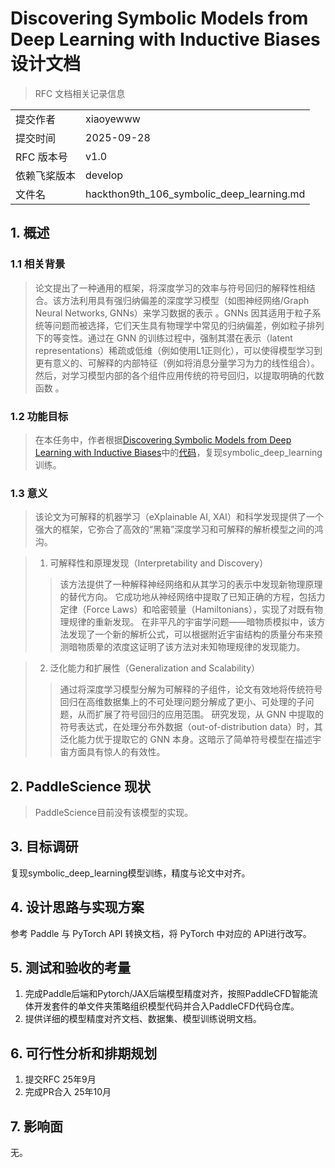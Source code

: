 # Discovering Symbolic Models from Deep Learning with Inductive Biases 设计文档 

> RFC 文档相关记录信息

|              |                    |
| ------------ | -----------------  |
| 提交作者      |xiaoyewww             |
| 提交时间      |2025-09-28          |
| RFC 版本号    | v1.0               |
| 依赖飞桨版本   | develop            |
| 文件名        |hackthon9th_106_symbolic_deep_learning.md   |

## 1. 概述

### 1.1 相关背景

> 论文提出了一种通用的框架，将深度学习的效率与符号回归的解释性相结合。该方法利用具有强归纳偏差的深度学习模型（如图神经网络/Graph Neural Networks, GNNs）来学习数据的表示 。GNNs 因其适用于粒子系统等问题而被选择，它们天生具有物理学中常见的归纳偏差，例如粒子排列下的等变性。通过在 GNN 的训练过程中，强制其潜在表示（latent representations）稀疏或低维（例如使用L1正则化），可以使得模型学习到更有意义的、可解释的内部特征（例如将消息分量学习为力的线性组合）。然后，对学习模型内部的各个组件应用传统的符号回归，以提取明确的代数函数 。

### 1.2 功能目标

> 在本任务中，作者根据[Discovering Symbolic Models from Deep Learning with Inductive Biases](https://arxiv.org/abs/2006.11287)中的[代码](https://github.com/MilesCranmer/symbolic_deep_learning/tree/master)，复现symbolic_deep_learning训练。

### 1.3 意义

> 该论文为可解释的机器学习（eXplainable AI, XAI）和科学发现提供了一个强大的框架，它弥合了高效的“黑箱”深度学习和可解释的解析模型之间的鸿沟。

> 1. 可解释性和原理发现（Interpretability and Discovery）
> > 该方法提供了一种解释神经网络和从其学习的表示中发现新物理原理的替代方向。
> > 它成功地从神经网络中提取了已知正确的方程，包括力定律（Force Laws）和哈密顿量（Hamiltonians），实现了对既有物理规律的重新发现。
> > 在非平凡的宇宙学问题——暗物质模拟中，该方法发现了一个新的解析公式，可以根据附近宇宙结构的质量分布来预测暗物质晕的浓度这证明了该方法对未知物理规律的发现能力。

> 2. 泛化能力和扩展性（Generalization and Scalability）
> > 通过将深度学习模型分解为可解释的子组件，论文有效地将传统符号回归在高维数据集上的不可处理问题分解成了更小、可处理的子问题，从而扩展了符号回归的应用范围。
> > 研究发现，从 GNN 中提取的符号表达式，在处理分布外数据（out-of-distribution data）时，其泛化能力优于提取它的 GNN 本身。这暗示了简单符号模型在描述宇宙方面具有惊人的有效性。

## 2. PaddleScience 现状

> PaddleScience目前没有该模型的实现。

## 3. 目标调研

复现symbolic_deep_learning模型训练，精度与论文中对齐。

## 4. 设计思路与实现方案

参考 Paddle 与 PyTorch API 转换文档，将 PyTorch 中对应的 API进行改写。 

## 5. 测试和验收的考量

1. 完成Paddle后端和Pytorch/JAX后端模型精度对齐，按照PaddleCFD智能流体开发套件的单文件夹策略组织模型代码并合入PaddleCFD代码仓库。
2. 提供详细的模型精度对齐文档、数据集、模型训练说明文档。

## 6. 可行性分析和排期规划

1. 提交RFC 25年9月
2. 完成PR合入 25年10月

## 7. 影响面

无。